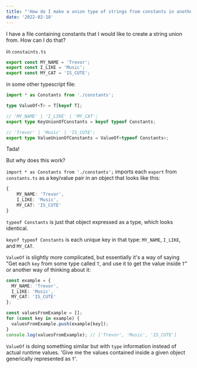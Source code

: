 ```yaml
---
title: "'How do I make a union type of strings from constants in another file?'"
date: '2022-02-18'
---
```


I have a file containing constants that I would like to create a string union from. How can I do that?

in `constaints.ts`

```ts
export const MY_NAME = 'Trevor';
export const I_LIKE = 'Music';
export const MY_CAT = 'IS_CUTE';
```

in some other typescript file:

```ts
import * as Constants from './constants';

type ValueOf<T> = T[keyof T];

// 'MY_NAME' | 'I_LIKE' | 'MY_CAT';
export type KeyUnionOfConstants = keyof typeof Constants;

// 'Trevor' | 'Music' | 'IS_CUTE';
export type ValueUnionOfConstants = ValueOf<typeof Constants>;
```

Tada!

But why does this work?

`import * as Constants from './constants';` imports each `export` from `constants.ts` as a key/value pair in an object that looks like this:

```ts
{
	MY_NAME: 'Trevor',
	I_LIKE: 'Music',
	MY_CAT: 'IS_CUTE'
}
```

`typeof Constants` is just that object expressed as a type, which looks identical.

`keyof typeof Constants` is each unique key in that type: `MY_NAME`, `I_LIKE`, and `MY_CAT`.

`ValueOf` is slightly more complicated, but essentially it's a way of saying "Get each `key` from some type called `T`, and use it to get the value inside `T`" or another way of thinking about it:

```ts
const example = {
  MY_NAME: 'Trevor',
  I_LIKE: 'Music',
  MY_CAT: 'IS_CUTE'
};

const valuesFromExample = [];
for (const key in example) {
  valuesFromExample.push(example[key]);
}
console.log(valuesFromExample); // ['Trevor', 'Music', 'IS_CUTE']
```

`ValueOf` is doing something similar but with `type` information instead of actual runtime values. 'Give me the values contained inside a given object generically represented as `T`'.
